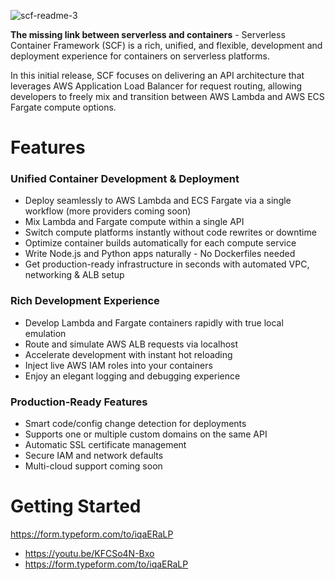 ![scf-readme-3](https://github.com/user-attachments/assets/38751c4c-3632-4be2-b15f-d92ace24bd9e)

**The missing link between serverless and containers** - Serverless Container Framework (SCF) is a rich, unified, and flexible, development and deployment experience for containers on serverless platforms.

In this initial release, SCF focuses on delivering an API architecture that leverages AWS Application Load Balancer for request routing, allowing developers to freely mix and transition between AWS Lambda and AWS ECS Fargate compute options.

# Features

### Unified Container Development & Deployment
- Deploy seamlessly to AWS Lambda and ECS Fargate via a single workflow (more providers coming soon)
- Mix Lambda and Fargate compute within a single API
- Switch compute platforms instantly without code rewrites or downtime
- Optimize container builds automatically for each compute service
- Write Node.js and Python apps naturally - No Dockerfiles needed
- Get production-ready infrastructure in seconds with automated VPC, networking & ALB setup

### Rich Development Experience
- Develop Lambda and Fargate containers rapidly with true local emulation
- Route and simulate AWS ALB requests via localhost
- Accelerate development with instant hot reloading
- Inject live AWS IAM roles into your containers
- Enjoy an elegant logging and debugging experience

### Production-Ready Features
- Smart code/config change detection for deployments
- Supports one or multiple custom domains on the same API
- Automatic SSL certificate management
- Secure IAM and network defaults
- Multi-cloud support coming soon

# Getting Started



https://form.typeform.com/to/iqaERaLP











* https://youtu.be/KFCSo4N-Bxo
* https://form.typeform.com/to/iqaERaLP
